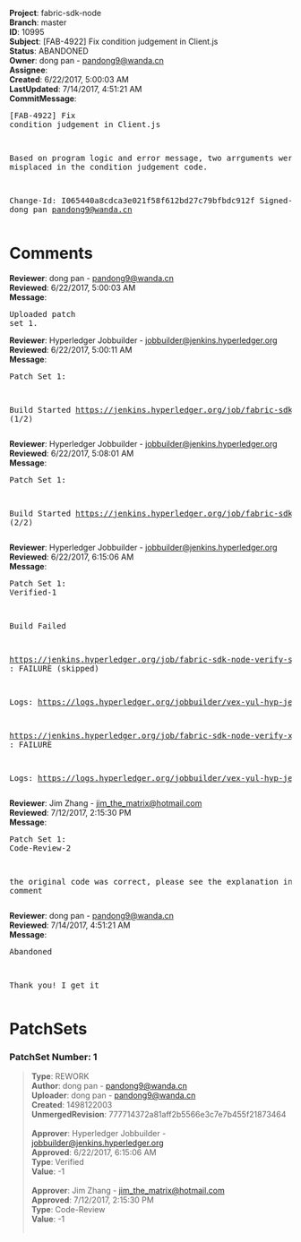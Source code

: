 <strong>Project</strong>: fabric-sdk-node<br><strong>Branch</strong>: master<br><strong>ID</strong>: 10995<br><strong>Subject</strong>: [FAB-4922] Fix condition judgement in Client.js<br><strong>Status</strong>: ABANDONED<br><strong>Owner</strong>: dong pan - pandong9@wanda.cn<br><strong>Assignee</strong>:<br><strong>Created</strong>: 6/22/2017, 5:00:03 AM<br><strong>LastUpdated</strong>: 7/14/2017, 4:51:21 AM<br><strong>CommitMessage</strong>:<br><pre>[FAB-4922] Fix condition judgement in Client.js

Based on program logic and error message, two arrguments were
misplaced in the condition judgement code.

Change-Id: I065440a8cdca3e021f58f612bd27c79bfbdc912f
Signed-off-by: dong pan <pandong9@wanda.cn>
</pre><h1>Comments</h1><strong>Reviewer</strong>: dong pan - pandong9@wanda.cn<br><strong>Reviewed</strong>: 6/22/2017, 5:00:03 AM<br><strong>Message</strong>: <pre>Uploaded patch set 1.</pre><strong>Reviewer</strong>: Hyperledger Jobbuilder - jobbuilder@jenkins.hyperledger.org<br><strong>Reviewed</strong>: 6/22/2017, 5:00:11 AM<br><strong>Message</strong>: <pre>Patch Set 1:

Build Started https://jenkins.hyperledger.org/job/fabric-sdk-node-verify-s390x/689/ (1/2)</pre><strong>Reviewer</strong>: Hyperledger Jobbuilder - jobbuilder@jenkins.hyperledger.org<br><strong>Reviewed</strong>: 6/22/2017, 5:08:01 AM<br><strong>Message</strong>: <pre>Patch Set 1:

Build Started https://jenkins.hyperledger.org/job/fabric-sdk-node-verify-x86_64/1221/ (2/2)</pre><strong>Reviewer</strong>: Hyperledger Jobbuilder - jobbuilder@jenkins.hyperledger.org<br><strong>Reviewed</strong>: 6/22/2017, 6:15:06 AM<br><strong>Message</strong>: <pre>Patch Set 1: Verified-1

Build Failed 

https://jenkins.hyperledger.org/job/fabric-sdk-node-verify-s390x/689/ : FAILURE (skipped)

Logs: https://logs.hyperledger.org/jobbuilder/vex-yul-hyp-jenkins-1/fabric-sdk-node-verify-s390x/689

https://jenkins.hyperledger.org/job/fabric-sdk-node-verify-x86_64/1221/ : FAILURE

Logs: https://logs.hyperledger.org/jobbuilder/vex-yul-hyp-jenkins-1/fabric-sdk-node-verify-x86_64/1221</pre><strong>Reviewer</strong>: Jim Zhang - jim_the_matrix@hotmail.com<br><strong>Reviewed</strong>: 7/12/2017, 2:15:30 PM<br><strong>Message</strong>: <pre>Patch Set 1: Code-Review-2

the original code was correct, please see the explanation in the JIRA comment</pre><strong>Reviewer</strong>: dong pan - pandong9@wanda.cn<br><strong>Reviewed</strong>: 7/14/2017, 4:51:21 AM<br><strong>Message</strong>: <pre>Abandoned

Thank you! I get it</pre><h1>PatchSets</h1><h3>PatchSet Number: 1</h3><blockquote><strong>Type</strong>: REWORK<br><strong>Author</strong>: dong pan - pandong9@wanda.cn<br><strong>Uploader</strong>: dong pan - pandong9@wanda.cn<br><strong>Created</strong>: 1498122003<br><strong>UnmergedRevision</strong>: 777714372a81aff2b5566e3c7e7b455f21873464<br><br><strong>Approver</strong>: Hyperledger Jobbuilder - jobbuilder@jenkins.hyperledger.org<br><strong>Approved</strong>: 6/22/2017, 6:15:06 AM<br><strong>Type</strong>: Verified<br><strong>Value</strong>: -1<br><br><strong>Approver</strong>: Jim Zhang - jim_the_matrix@hotmail.com<br><strong>Approved</strong>: 7/12/2017, 2:15:30 PM<br><strong>Type</strong>: Code-Review<br><strong>Value</strong>: -1<br><br></blockquote>